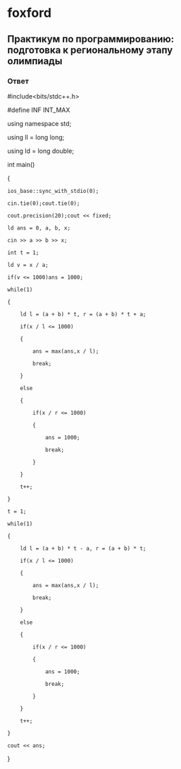 # foxford
## Практикум по программированию: подготовка к региональному этапу олимпиады ##
### Ответ ###
#include<bits/stdc++.h>

#define INF INT_MAX

using namespace std;

using ll = long long;

using ld = long double;

 

 

int main()

{

    ios_base::sync_with_stdio(0);

    cin.tie(0);cout.tie(0);

    cout.precision(20);cout << fixed;

    ld ans = 0, a, b, x;

    cin >> a >> b >> x;

    int t = 1;

    ld v = x / a;

    if(v <= 1000)ans = 1000;

    while(1)

    {

        ld l = (a + b) * t, r = (a + b) * t + a;

        if(x / l <= 1000)

        {

            ans = max(ans,x / l);

            break;

        }

        else

        {

            if(x / r <= 1000)

            {

                ans = 1000;

                break;

            }

        }

        t++;

    }

    t = 1;

    while(1)

    {

        ld l = (a + b) * t - a, r = (a + b) * t;

        if(x / l <= 1000)

        {

            ans = max(ans,x / l);

            break;

        }

        else

        {

            if(x / r <= 1000)

            {

                ans = 1000;

                break;

            }

        }

        t++;

    }

    cout << ans;

}

 
